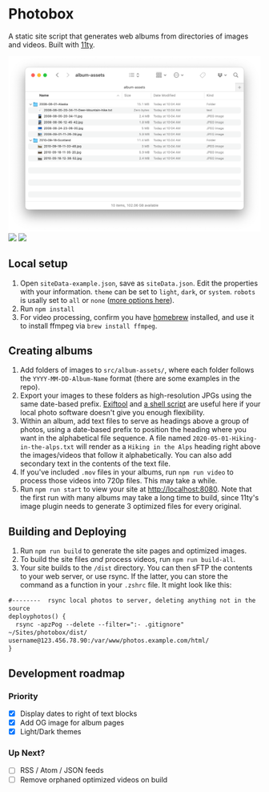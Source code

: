 # Photobox

A static site script that generates web albums from directories of images and videos. Built with [11ty](https://www.11ty.dev).

![](screenshots/folder.png)
![](screenshots/album1.png)
![](screenshots/album2.png)

## Local setup

1. Open `siteData-example.json`, save as `siteData.json`. Edit the properties with your information. `theme` can be set to `light`, `dark`, or `system`. `robots` is usally set to `all` or `none` ([more options here](https://yoast.com/robots-meta-tags/)).
2. Run `npm install`
3. For video processing, confirm you have [homebrew](https://brew.sh) installed, and use it to install ffmpeg via `brew install ffmpeg`.

## Creating albums

1. Add folders of images to `src/album-assets/`, where each folder follows the `YYYY-MM-DD-Album-Name` format (there are some examples in the repo).
2. Export your images to these folders as high-resolution JPGs using the same date-based prefix. [Exiftool](https://exiftool.org) and [a shell script](https://gist.github.com/jmuspratt/3680d45b0c12f8b32093) are useful here if your local photo software doesn't give you enough flexibility.
3. Within an album, add text files to serve as headings above a group of photos, using a date-based prefix to position the heading where you want in the alphabetical file sequence. A file named `2020-05-01-Hiking-in-the-alps.txt` will render as a `Hiking in the Alps` heading right above the images/videos that follow it alphabetically. You can also add secondary text in the contents of the text file.
4. If you've included `.mov` files in your albums, run `npm run video` to process those videos into 720p files. This may take a while.
5. Run `npm run start` to view your site at [http://localhost:8080](http://localhost:8080). Note that the first run with many albums may take a long time to build, since 11ty's image plugin needs to generate 3 optimized files for every original.

## Building and Deploying

1. Run `npm run build` to generate the site pages and optimized images.
2. To build the site files _and_ process videos, run `npm run build-all`.
3. Your site builds to the `/dist` directory. You can then sFTP the contents to your web server, or use rsync. If the latter, you can store the command as a function in your `.zshrc` file. It might look like this:

```
#--------  rsync local photos to server, deleting anything not in the source
deployphotos() {
  rsync -apzPog --delete --filter=":- .gitignore" ~/Sites/photobox/dist/ username@123.456.78.90:/var/www/photos.example.com/html/
}
```

## Development roadmap

### Priority

- [x] Display dates to right of text blocks
- [x] Add OG image for album pages
- [x] Light/Dark themes

### Up Next?

- [ ] RSS / Atom / JSON feeds
- [ ] Remove orphaned optimized videos on build

